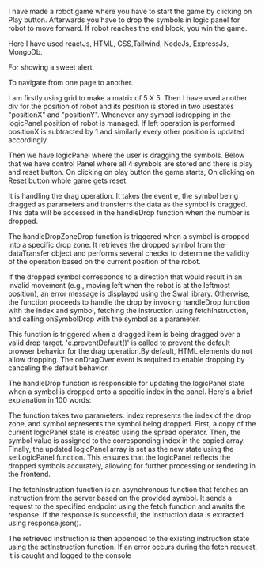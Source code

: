 <!-- GETTING STARTED WITH THE PROJECT -->

<!-- OVERVIEW -->

I have made a robot game where you have to start the game by clicking on Play button. Afterwards you have to drop the symbols in logic panel for robot to move forward. If robot reaches the end block, you win the game.

<!-- TECH STACK -->

Here I have used reactJs, HTML, CSS,Tailwind, NodeJs, ExpressJs, MongoDb.

<!-- NPM PACKAGES: -->
<!-- Swal:  -->

For showing a sweet alert.

<!-- React-Router-Dom: -->

To navigate from one page to another.

<!-- DEEP UNDERSTANDING OF PROJECT: -->

I am firstly using grid to make a matrix of 5 X 5. Then I have used another div for the position of robot and its position is stored in two usestates "positionX" and "positionY". Whenever any symbol isdropping in the logicPanel position of robot is managed. If left operation is performed positionX is subtracted by 1 and similarly every other position is updated accordingly.

Then we have logicPanel where the user is dragging the symbols. Below that we have control Panel where all 4 symbols are stored and there is play and reset button. On clicking on play button the game starts, On clicking on Reset button whole game gets reset.

<!-- "handleDragStart"  EXPLAINED -->

It is handling the drag operation. It takes the event e, the symbol being dragged as parameters and transferrs the data as the symbol is dragged. This data will be accessed in the handleDrop function when the number is dropped.

<!-- "handleDropZone" function EXPLAINED: -->

The handleDropZoneDrop function is triggered when a symbol is dropped into a specific drop zone. It retrieves the dropped symbol from the dataTransfer object and performs several checks to determine the validity of the operation based on the current position of the robot.

If the dropped symbol corresponds to a direction that would result in an invalid movement (e.g., moving left when the robot is at the leftmost position), an error message is displayed using the Swal library. Otherwise, the function proceeds to handle the drop by invoking handleDrop function with the index and symbol, fetching the instruction using fetchInstruction, and calling onSymbolDrop with the symbol as a parameter.

<!-- "handleDragOver" function EXPLAINED: -->

This function is triggered when a dragged item is being dragged over a valid drop target. 'e.preventDefault()' is called to prevent the default browser behavior for the drag operation.By default, HTML elements do not allow dropping. The onDragOver event is required to enable dropping by canceling the default behavior.

<!-- handleDrop EXPLAINED -->

The handleDrop function is responsible for updating the logicPanel state when a symbol is dropped onto a specific index in the panel. Here's a brief explanation in 100 words:

The function takes two parameters: index represents the index of the drop zone, and symbol represents the symbol being dropped. First, a copy of the current logicPanel state is created using the spread operator. Then, the symbol value is assigned to the corresponding index in the copied array. Finally, the updated logicPanel array is set as the new state using the setLogicPanel function. This ensures that the logicPanel reflects the dropped symbols accurately, allowing for further processing or rendering in the frontend.

<!-- API REQUEST EXPLAINED -->

The fetchInstruction function is an asynchronous function that fetches an instruction from the server based on the provided symbol. It sends a request to the specified endpoint using the fetch function and awaits the response. If the response is successful, the instruction data is extracted using response.json().

The retrieved instruction is then appended to the existing instruction state using the setInstruction function. If an error occurs during the fetch request, it is caught and logged to the console
